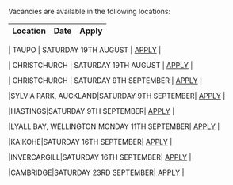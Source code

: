 Vacancies are available in the following locations:

| Location | Date | Apply |
|---|---|---|

| TAUPO | SATURDAY 19TH AUGUST | [APPLY](mailto:tfaala@rgis.co.nz?subject=TAUPO%20-%20SATURDAY%2019TH%20AUGUST) |

| CHRISTCHURCH | SATURDAY 19TH AUGUST | [APPLY](mailto:tfaala@rgis.co.nz?subject=CHRISTCHURCH%20-%20SATURDAY%2019TH%20AUGUST) |

| CHRISTCHURCH | SATURDAY 9TH SEPTEMBER | [APPLY](mailto:tfaala@rgis.co.nz?subject=CHRISTCHURCH%20-%20SATURDAY%209TH%20SEPTEMBER) |

|SYLVIA PARK, AUCKLAND|SATURDAY 9TH SEPTEMBER| [APPLY](mailto:tfaala@rgis.co.nz?subject=SYLVIA%20PARK%20-%20SATURDAY%209TH%20SEPTEMBER) |

|HASTINGS|SATURDAY 9TH SEPTEMBER| [APPLY](mailto:tfaala@rgis.co.nz?subject=HASTINGS%20-%20SATURDAY%209TH%20SEPTEMBER) |

|LYALL BAY, WELLINGTON|MONDAY 11TH SEPTEMBER| [APPLY](mailto:tfaala@rgis.co.nz?subject=LYALL%20BAY%20-%20MONDAY%2011TH%20SEPTEMBER) |

|KAIKOHE|SATURDAY 16TH SEPTEMBER| [APPLY](mailto:tfaala@rgis.co.nz?subject=KAIKOHE%20-%20SATURDAY%2016TH%20SEPTEMBER) |

|INVERCARGILL|SATURDAY 16TH SEPTEMBER| [APPLY](mailto:tfaala@rgis.co.nz?subject=INVERCARGILL%20-%20SATURDAY%2016TH%20SEPTEMBER) |

|CAMBRIDGE|SATURDAY 23RD SEPTEMBER| [APPLY](mailto:tfaala@rgis.co.nz?subject=CAMBRIDGE%20-%20SATURDAY%2023RD%20SEPTEMBER) |
